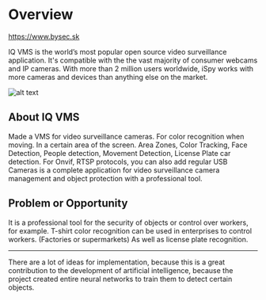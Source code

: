 # Overview

https://www.bysec.sk

IQ VMS is the world’s most popular open source video surveillance application. It's compatible with the the vast majority of consumer webcams and IP cameras. With more than 2 million users worldwide, iSpy works with more cameras and devices than anything else on the market.

![alt text](https://github.com/Sirendium/blob/IQ-VMS/master/fdfdf.png?raw=true)

## About IQ VMS

Made a VMS for video surveillance cameras. For color recognition when moving. In a certain area of the screen. Area Zones, Color Tracking, Face Detection, People detection, Movement Detection, License Plate car detection. For Onvif, RTSP protocols, you can also add regular USB Cameras is a complete application for video surveillance camera management and object protection with a professional tool.




## Problem or Opportunity

It is a professional tool for the security of objects or control over workers, for example. 
T-shirt color recognition can be used in enterprises to control workers. (Factories or supermarkets) 
As well as license plate recognition.
-------------------------------------------------- ----------------------
There are a lot of ideas for implementation, because this is a great contribution to the development of artificial intelligence, because the project created entire neural networks to train them to detect certain objects.
